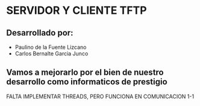 # SERVIDOR Y CLIENTE TFTP
## Desarrollado por:
- Paulino de la Fuente Lizcano
- Carlos Bernalte Garcia Junco

## Vamos a mejorarlo por el bien de nuestro desarrollo como informaticos de prestigio
FALTA IMPLEMENTAR THREADS, PERO FUNCIONA EN COMUNICACION 1-1
